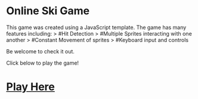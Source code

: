 # Online Ski Game


This game was created using a JavaScript template. The game has many features including:
    > #Hit Detection 
    > #Multiple Sprites interacting with one another
    > #Constant Movement of sprites
    > #Keyboard input and controls

Be welcome to check it out. 

Click below to play the game!


# [Play Here](https://rawgit.com/Brendenvski/Game/code/skiGame%20(2)%20(2)/GameQuery%20Project%20Template%20v5.2/display.html)
